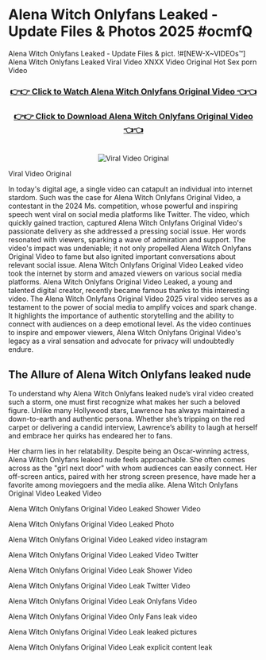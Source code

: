 # Alena Witch Onlyfans Leaked - Update Files & Photos 2025 #ocmfQ

Alena Witch Onlyfans Leaked - Update Files & pict. !#[NEW-X~VIDEOs™] Alena Witch Onlyfans Leaked Viral Video XNXX Video Original Hot Sex porn Video
<br>
<div align="center">
<h3><a href="https://links2leaks.com?utm_source=alenawitch&utm_medium=gitlong" rel="nofollow">👉👉 Click to Watch Alena Witch Onlyfans Original Video 👈👈</a></h3>
<h3><a href="https://links2leaks.com?utm_source=alenawitch&utm_medium=gitlong" rel="nofollow">👉👉 Click to Download Alena Witch Onlyfans Original Video 👈👈</a></h3>
<br>
<a href="https://links2leaks.com?utm_source=alenawitch&utm_medium=gitlong" rel="nofollow"><img src="https://i.ibb.co/Gkj2r4b/banner.png" alt="Viral Video Original" style="max-width: 100%; display: inline-block;" data-target="animated-image.originalImage"></a>
</div>

Viral Video Original

In today's digital age, a single video can catapult an individual into internet stardom. Such was the case for Alena Witch Onlyfans Original Video, a contestant in the 2024 Ms. competition, whose powerful and inspiring speech went viral on social media platforms like Twitter.
The video, which quickly gained traction, captured Alena Witch Onlyfans Original Video's passionate delivery as she addressed a pressing social issue. Her words resonated with viewers, sparking a wave of admiration and support. The video's impact was undeniable; it not only propelled Alena Witch Onlyfans Original Video to fame but also ignited important conversations about relevant social issue.
Alena Witch Onlyfans Original Video Leaked video took the internet by storm and amazed viewers on various social media platforms. Alena Witch Onlyfans Original Video Leaked, a young and talented digital creator, recently became famous thanks to this interesting video.
The Alena Witch Onlyfans Original Video 2025 viral video serves as a testament to the power of social media to amplify voices and spark change. It highlights the importance of authentic storytelling and the ability to connect with audiences on a deep emotional level. As the video continues to inspire and empower viewers, Alena Witch Onlyfans Original Video's legacy as a viral sensation and advocate for privacy will undoubtedly endure.

<h2>The Allure of Alena Witch Onlyfans leaked nude</h2>


To understand why Alena Witch Onlyfans leaked nude’s viral video created such a storm, one must first recognize what makes her such a beloved figure. Unlike many Hollywood stars, Lawrence has always maintained a down-to-earth and authentic persona. Whether she’s tripping on the red carpet or delivering a candid interview, Lawrence’s ability to laugh at herself and embrace her quirks has endeared her to fans.

Her charm lies in her relatability. Despite being an Oscar-winning actress, Alena Witch Onlyfans leaked nude feels approachable. She often comes across as the "girl next door" with whom audiences can easily connect. Her off-screen antics, paired with her strong screen presence, have made her a favorite among moviegoers and the media alike.
Alena Witch Onlyfans Original Video Leaked Video

Alena Witch Onlyfans Original Video Leaked Shower Video

Alena Witch Onlyfans Original Video Leaked Photo

Alena Witch Onlyfans Original Video Leaked video instagram

Alena Witch Onlyfans Original Video Leaked Video Twitter

Alena Witch Onlyfans Original Video Leak Shower Video

Alena Witch Onlyfans Original Video Leak Twitter Video

Alena Witch Onlyfans Original Video Leak Onlyfans Video

Alena Witch Onlyfans Original Video Only Fans leak video

Alena Witch Onlyfans Original Video Leak leaked pictures

Alena Witch Onlyfans Original Video Leak explicit content leak